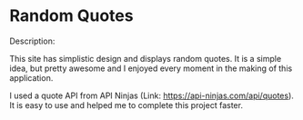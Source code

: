 # Random Quotes

Description: 

This site has simplistic design and displays random quotes. It is a simple idea, but pretty awesome and I enjoyed every moment in the making of this application.

I used a quote API from API Ninjas (Link: https://api-ninjas.com/api/quotes). It is easy to use and helped me to complete this project faster.
